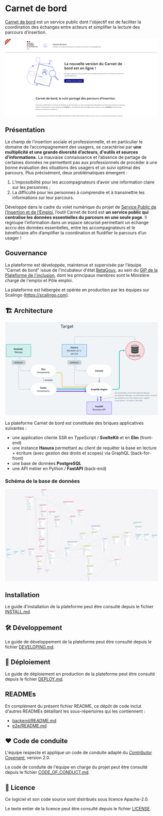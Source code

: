 # Carnet de bord

[Carnet de bord](https://carnetdebord.inclusion.beta.gouv.fr/) est un service public dont l'objectif est de faciliter la coordination des échanges entre acteurs et simplifier la lecture des parcours d’insertion.

![Page d'accueil du site Carnet de bord](./docs/screenshot_cdb_20220819.png)

## Présentation

Le champ de l’insertion sociale et professionnelle, et en particulier le domaine de l’accompagnement des usagers, se caractérise par **une multiplicité et une grande diversité d’acteurs, d'outils et sources d'informations**. La mauvaise connaissance et l’absence de partage de certaines données ne permettent pas aux professionnels de procéder à une bonne évaluation des situations des usagers et un suivi optimal des parcours. Plus précisément, deux problématiques émergent :

1. L’impossibilité pour les accompagnateurs d’avoir une information claire sur les personnes ;
2. La difficulté pour les personnes à comprendre et à transmettre les informations sur leur parcours.

Développé dans le cadre du volet numérique du projet de [Service Public de l’Insertion et de l’Emploi](https://travail-emploi.gouv.fr/emploi-et-insertion/service-public-insertion-emploi-spie/article/le-service-public-de-l-insertion-et-de-l-emploi-spie-c-est-quoi), l’outil Carnet de bord est **un service public qui centralise les données essentielles du parcours en une seule page**. Il regroupe l’information dans un espace sécurisé permettant un échange accru des données essentielles, entre les accompagnateurs et le bénéficiaire afin d’amplifier la coordination et fluidifier le parcours d’un usager !

## Gouvernance

La plateforme est développée, maintenue et supervisée par l'équipe "Carnet de bord" issue de l'incubateur d'état [BetaGouv](https://beta.gouv.fr), au sein du [GIP de la Plateforme de l'inclusion](https://www.legifrance.gouv.fr/jorf/id/JORFTEXT000045614680), dont les principaux membres sont le Ministère chargé de l'emploi et Pôle emploi.

La plateforme est hébergée et opérée en production par les équipes sur Scalingo (https://scalingo.com).

## 🏗️ Architecture

![Architecture cible](./docs/adr/images/CDB_internal_architecture_target.png)

La plateforme Carnet de bord est constituée des briques applicatives suivantes :

- une application cliente SSR en TypeScript / **SvelteKit** et en **Elm** (front-end)
- une instance **Hasura** permettant au client de requêter la base en lecture + écriture (avec gestion des droits et scopes) via GraphQL (back-for-front)
- une base de données **PostgreSQL**
- une API métier en Python / **FastAPI** (back-end)

### Schéma de la base de données

![Scéma de la base](docs/database-schema.png)

## Installation

Le guide d'installation de la plateforme peut être consulté depuis le fichier [INSTALL.md](./INSTALL.md).

## 🛠️ Développement

Le guide de développement de la plateforme peut être consulté depuis le fichier [DEVELOPING.md](./DEVELOPING.md).

## 🚀 Déploiement

Le guide de déploiement en production de la plateforme peut être consulté depuis le fichier [DEPLOY.md](./DEPLOY.md).

## READMEs

En complément du présent fichier README, ce dépôt de code inclut d'autres READMEs détaillant les sous-répertoires qui les contiennent :

- [backend/README.md](./backend/README.md)
- [e2e/README.md](./e2e/README.md)

## ❤️ Code de conduite

L'équipe respecte et applique un code de conduite adapté du [_Contributor Covenant_](https://www.contributor-covenant.org/), version 2.0.

Le code de conduite de l'équipe en charge du projet peut être consulté depuis le fichier [CODE_OF_CONDUCT.md](./CODE_OF_CONDUCT.md).

## 📄 Licence

Ce logiciel et son code source sont distribués sous licence Apache-2.0.

Le texte entier de la licence peut être consulté depuis le fichier [LICENSE](./LICENSE).
